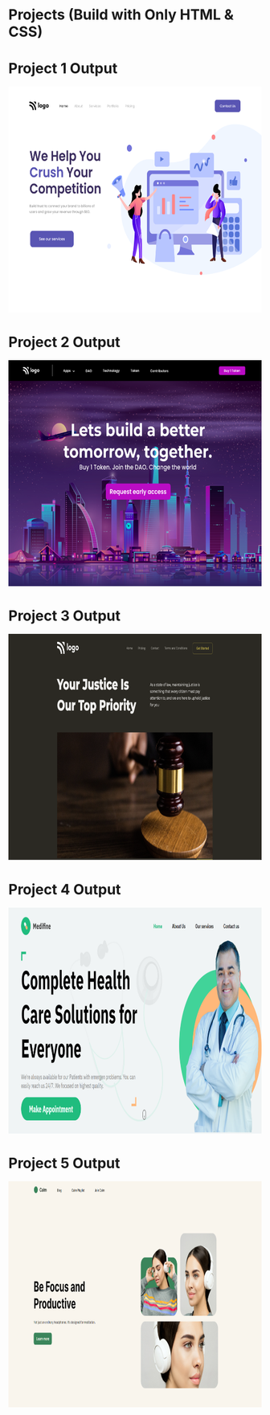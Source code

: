 # Projects (Build with Only HTML & CSS) 
# Project 1 Output
<img src="./Projects/Project 1/output.png" width=900 height=450>

# Project 2 Output 
<img src="./Projects/Project 2/output.png" width=900 height=450>

# Project 3 Output
<img src="./Projects/Project-3/Output.png" width=900 height=450>

# Project 4 Output 
<img src="./Projects/Project-4/Output.png" width=900 height=450>

# Project 5 Output
<img src="./Projects/Project-5/output.png" width=900 height=450>
